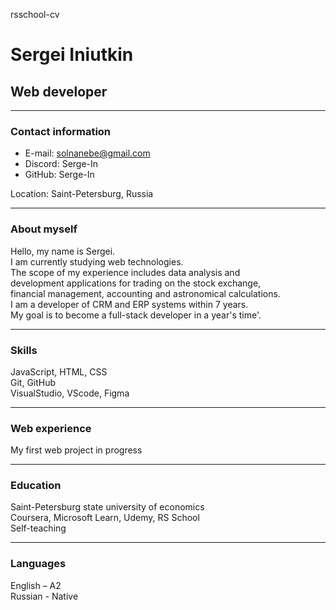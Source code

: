 rsschool-cv

# Sergei Iniutkin

## Web developer  

---------------------------
### Contact information

* E-mail: solnanebe@gmail.com
* Discord: Serge-In
* GitHub: Serge-In
  
Location: Saint-Petersburg, Russia

---------------------------
### About myself

Hello, my name is Sergei.   
I am currently studying web technologies.  
The scope of my experience includes data analysis and   
development applications for trading on the stock exchange,   
financial management, accounting and astronomical calculations.  
I am a developer of CRM and ERP systems within 7 years.   
My goal is to become a full-stack developer in a year's time'.  


---------------------------

### Skills

JavaScript, HTML, CSS  
Git, GitHub   
VisualStudio, VScode, Figma  

---------------------------

### Web experience

My first web project in progress

---------------------------

### Education

Saint-Petersburg state university of economics  
Coursera, Microsoft Learn, Udemy, RS School   
Self-teaching

---------------------------
### Languages

English – A2  
Russian - Native

